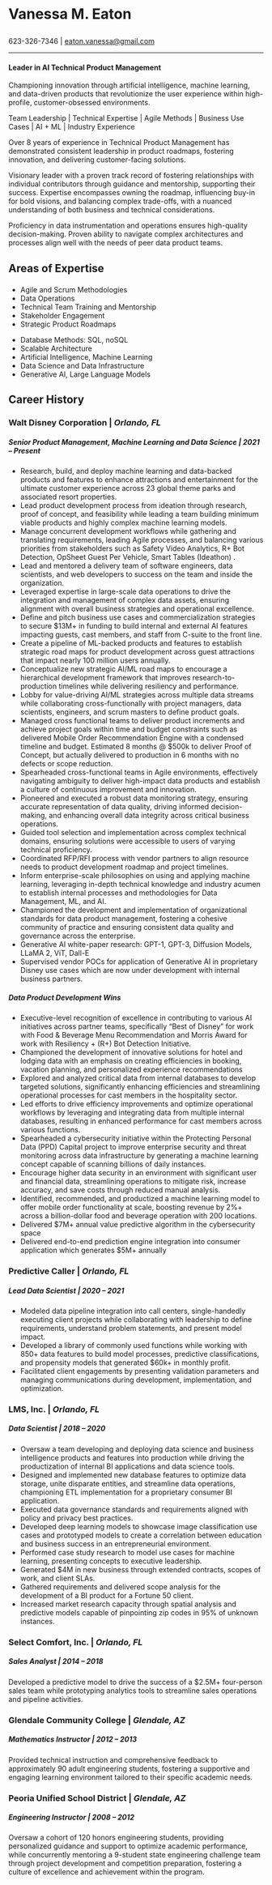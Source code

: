 # <p class="vanessa-header">Vanessa M. Eaton</p>

<p class="vanessa-lower">623-326-7346 | <a href="mailto:eaton.vanessa@gmail.com">eaton.vanessa@gmail.com</a> </p>

---

#### <p class="vanessa-lower">Leader in AI Technical Product Management</p>

Championing innovation through artificial intelligence, machine learning, and data-driven products that revolutionize the user experience within high-profile, customer-obsessed environments.


Team Leadership | Technical Expertise | Agile Methods | Business Use Cases | AI + ML | Industry Experience

Over 8 years of experience in Technical Product Management has demonstrated consistent leadership in product roadmaps, fostering innovation, and delivering customer-facing solutions.

Visionary leader with a proven track record of fostering relationships with individual contributors through guidance and mentorship, supporting their success. Expertise encompasses owning the roadmap, influencing buy-in for bold visions, and balancing complex trade-offs, with a nuanced understanding of both business and technical considerations.

Proficiency in data instrumentation and operations ensures high-quality decision-making. Proven ability to navigate complex architectures and processes align well with the needs of peer data product teams.


## <p class="vanessa-header">Areas of Expertise</p>
<div class="container">
    <div class="row align-items-start justify-content-start">
        <div class="col">
        <ul>
            <li>Agile and Scrum Methodologies</li>
            <li>Data Operations</li>
            <li>Technical Team Training and Mentorship</li>
            <li>Stakeholder Engagement</li>
            <li>Strategic Product Roadmaps</li>
        </ul>
    </div>
    <div class="col">
        <ul>
            <li>Database Methods: SQL, noSQL</li>
            <li>Scalable Architecture</li>
            <li>Artificial Intelligence, Machine Learning</li>
            <li>Data Science and Data Infrastructure</li>
            <li>Generative AI, Large Language Models</li>
        </ul>
    </div>
  </div>
</div>


## <p class="vanessa-header">Career History</p>
### Walt Disney Corporation | _Orlando, FL_
##### **Senior Product Management, Machine Learning and Data Science** | _2021 – Present_
- Research, build, and deploy machine learning and data-backed products and features to enhance attractions and entertainment for the ultimate customer experience across 23 global theme parks and associated resort properties.   
- Lead product development process from ideation through research, proof of concept, and feasibility while leading a team building minimum viable products and highly complex machine learning models. 
- Manage concurrent development workflows while gathering and translating requirements, leading Agile processes, and balancing various priorities from stakeholders such as Safety Video Analytics, R+ Bot Detection, OpSheet Guest Per Vehicle, Smart Tables (Ideathon) .
- Lead and mentored a delivery team of software engineers, data scientists, and web developers to success on the team and inside the organization.
- Leveraged expertise in large-scale data operations to drive the integration and management of complex data assets, ensuring alignment with overall business strategies and operational excellence.
- Define and pitch business use cases and commercialization strategies to secure $13M+ in funding to build internal and external AI features impacting guests, cast members, and staff from C-suite to the front line. 
- Create a pipeline of ML-backed products and features to establish strategic road maps for product development across guest attractions that impact nearly 100 million users annually.
- Conceptualize new strategic AI/ML road maps to encourage a hierarchical development framework that improves research-to-production timelines while delivering resiliency and performance. 
- Lobby for value-driving AI/ML strategies across multiple data streams while collaborating cross-functionally with project managers, data scientists, engineers, and scrum masters to define product goals.
- Managed cross functional teams to deliver product increments and achieve project goals within time and budget constraints such as delivered Mobile Order Recommendation Engine with a condensed timeline and budget. Estimated 8 months @ $500k to deliver Proof of Concept, but actually delivered to production in 6 months with no defects or scope reduction.
- Spearheaded cross-functional teams in Agile environments, effectively navigating ambiguity to deliver high-impact data products and establish a culture of continuous improvement and innovation.
- Pioneered and executed a robust data monitoring strategy, ensuring accurate representation of data quality, driving informed decision-making, and enhancing overall data integrity across critical business operations.
- Guided tool selection and implementation across complex technical domains, ensuring solutions were accessible to users of varying technical proficiency.
- Coordinated RFP/RFI process with vendor partners to align resource needs to product development roadmap and project timelines.
- Inform enterprise-scale philosophies on using and applying machine learning, leveraging in-depth technical knowledge and industry acumen to establish internal processes and methodologies for Data Management, ML, and AI.
- Championed the development and implementation of organizational standards for data product management, fostering a cohesive community of practice and ensuring consistent data quality and governance across the enterprise.
- Generative AI white-paper research: GPT-1, GPT-3, Diffusion Models, LLaMA 2, ViT, Dall-E
- Supervised vendor POCs for application of Generative AI in proprietary Disney use cases which are now under development with internal business partners.

##### Data Product Development Wins 
- Executive-level recognition of excellence in contributing to various AI initiatives across partner teams, specifically “Best of Disney”  for work with Food & Beverage Menu Recommendation and Morris Award for work with Resiliency + (R+) Bot Detection Initiative.
- Championed the development of innovative solutions for hotel and lodging data with an emphasis on creating efficiencies in booking, vacation planning, and personalized experience recommendations
- Explored and analyzed critical data from internal databases to develop targeted solutions, significantly enhancing efficiencies and streamlining operational processes for cast members in the hospitality sector.
- Led efforts to drive efficiency improvements and optimize operational workflows by leveraging and integrating data from multiple internal databases, resulting in enhanced performance for cast members across various functions.
- Spearheaded a cybersecurity initiative within the Protecting Personal Data (PPD) Capital project  to improve enterprise security and threat monitoring across data infrastructure by generating a machine learning concept capable of scanning billions of daily instances. 
- Encourage higher data security in an environment with significant user and financial data, streamlining operations to mitigate risk, increase accuracy, and save costs through reduced manual analysis.
- Identified, recommended, and productized a machine learning model to offer mobile order functionality at scale, boosting revenue by 2%+ across a billion-dollar food and beverage operation with 200 locations.
- Delivered $7M+ annual value predictive algorithm in the cybersecurity space
- Delivered end-to-end prediction engine integration into consumer application which generates $5M+ annually 

### Predictive Caller | _Orlando, FL_
##### **Lead Data Scientist** | _2020 – 2021_
- Modeled data pipeline integration into call centers, single-handedly executing client projects while collaborating with leadership to define requirements, understand problem statements, and present model impact.
- Developed a library of commonly used functions while working with 850+ data features to build model processes, predictive classifications, and propensity models that generated $60k+ in monthly profit. 
- Facilitated client engagements by presenting validation parameters and managing communications during development, implementation, and optimization. 

### LMS, Inc. | _Orlando, FL_
##### **Data Scientist** | _2018 – 2020_
- Oversaw a team developing and deploying data science and business intelligence products and features into production while driving the productization of internal BI applications and data science tools. 
- Designed and implemented new database features to optimize data storage, unite disparate entities, and streamline data operations, championing ETL implementation for a proprietary consumer BI application. 
- Executed data governance standards and requirements aligned with policy and privacy best practices. 
- Developed deep learning models to showcase image classification use cases and prototyped models to create a correlation between education and business success in an entrepreneurial environment. 
- Performed case study research to model use cases for machine learning, presenting concepts to executive leadership. 
- Generated $4M in new business through extended contracts, scopes of work, and client SLAs.  
- Gathered requirements and delivered scope analysis for the development of a BI product for a Fortune 50 client. 
- Increased market research capacity through spatial analysis and predictive models capable of pinpointing zip codes in 95% of unknown instances. 

### Select Comfort, Inc. | _Orlando, FL_
##### **Sales Analyst** | _2014 – 2018_
Developed a predictive model to drive the success of a $2.5M+ four-person sales team while prototyping analytics tools to streamline sales operations and pipeline activities.

### Glendale Community College | _Glendale, AZ_
##### **Mathematics Instructor** | _2012 – 2013_
Provided technical instruction and comprehensive feedback to approximately 90 adult engineering students, fostering a supportive and engaging learning environment tailored to their specific academic needs.

### Peoria Unified School District | _Glendale, AZ_
##### **Engineering Instructor** | _2008 – 2012_
Oversaw a cohort of 120 honors engineering students, providing personalized guidance and support to optimize academic performance, while concurrently mentoring a 9-student state engineering challenge team through project development and competition preparation, fostering a culture of excellence and achievement within the program.
